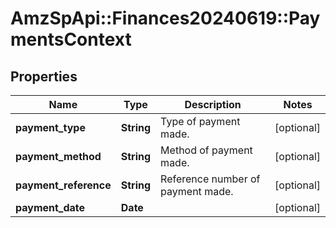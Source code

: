 # AmzSpApi::Finances20240619::PaymentsContext

## Properties
Name | Type | Description | Notes
------------ | ------------- | ------------- | -------------
**payment_type** | **String** | Type of payment made. | [optional] 
**payment_method** | **String** | Method of payment made. | [optional] 
**payment_reference** | **String** | Reference number of payment made. | [optional] 
**payment_date** | **Date** |  | [optional] 

